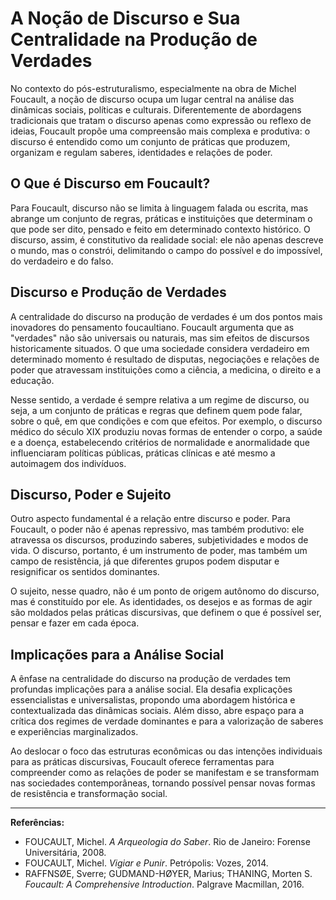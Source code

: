 # A Noção de Discurso e Sua Centralidade na Produção de Verdades

No contexto do pós-estruturalismo, especialmente na obra de Michel Foucault, a noção de discurso ocupa um lugar central na análise das dinâmicas sociais, políticas e culturais. Diferentemente de abordagens tradicionais que tratam o discurso apenas como expressão ou reflexo de ideias, Foucault propõe uma compreensão mais complexa e produtiva: o discurso é entendido como um conjunto de práticas que produzem, organizam e regulam saberes, identidades e relações de poder.

## O Que é Discurso em Foucault?

Para Foucault, discurso não se limita à linguagem falada ou escrita, mas abrange um conjunto de regras, práticas e instituições que determinam o que pode ser dito, pensado e feito em determinado contexto histórico. O discurso, assim, é constitutivo da realidade social: ele não apenas descreve o mundo, mas o constrói, delimitando o campo do possível e do impossível, do verdadeiro e do falso.

## Discurso e Produção de Verdades

A centralidade do discurso na produção de verdades é um dos pontos mais inovadores do pensamento foucaultiano. Foucault argumenta que as "verdades" não são universais ou naturais, mas sim efeitos de discursos historicamente situados. O que uma sociedade considera verdadeiro em determinado momento é resultado de disputas, negociações e relações de poder que atravessam instituições como a ciência, a medicina, o direito e a educação.

Nesse sentido, a verdade é sempre relativa a um regime de discurso, ou seja, a um conjunto de práticas e regras que definem quem pode falar, sobre o quê, em que condições e com que efeitos. Por exemplo, o discurso médico do século XIX produziu novas formas de entender o corpo, a saúde e a doença, estabelecendo critérios de normalidade e anormalidade que influenciaram políticas públicas, práticas clínicas e até mesmo a autoimagem dos indivíduos.

## Discurso, Poder e Sujeito

Outro aspecto fundamental é a relação entre discurso e poder. Para Foucault, o poder não é apenas repressivo, mas também produtivo: ele atravessa os discursos, produzindo saberes, subjetividades e modos de vida. O discurso, portanto, é um instrumento de poder, mas também um campo de resistência, já que diferentes grupos podem disputar e resignificar os sentidos dominantes.

O sujeito, nesse quadro, não é um ponto de origem autônomo do discurso, mas é constituído por ele. As identidades, os desejos e as formas de agir são moldados pelas práticas discursivas, que definem o que é possível ser, pensar e fazer em cada época.

## Implicações para a Análise Social

A ênfase na centralidade do discurso na produção de verdades tem profundas implicações para a análise social. Ela desafia explicações essencialistas e universalistas, propondo uma abordagem histórica e contextualizada das dinâmicas sociais. Além disso, abre espaço para a crítica dos regimes de verdade dominantes e para a valorização de saberes e experiências marginalizados.

Ao deslocar o foco das estruturas econômicas ou das intenções individuais para as práticas discursivas, Foucault oferece ferramentas para compreender como as relações de poder se manifestam e se transformam nas sociedades contemporâneas, tornando possível pensar novas formas de resistência e transformação social.

---

**Referências:**

- FOUCAULT, Michel. *A Arqueologia do Saber*. Rio de Janeiro: Forense Universitária, 2008.
- FOUCAULT, Michel. *Vigiar e Punir*. Petrópolis: Vozes, 2014.
- RAFFNSØE, Sverre; GUDMAND-HØYER, Marius; THANING, Morten S. *Foucault: A Comprehensive Introduction*. Palgrave Macmillan, 2016.
